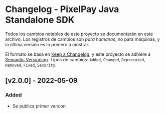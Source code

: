 # Changelog - PixelPay Java Standalone SDK
Todos los cambios notables de este proyecto se documentarán en este archivo. Los registros de cambios son *para humanos*, no para máquinas, y la última versión es lo primero a mostrar.

El formato se basa en [Keep a Changelog](https://keepachangelog.com/en/1.0.0/),
y este proyecto se adhiere a [Semantic Versioning](https://semver.org/spec/v2.0.0.html).
Tipos de cambios: `Added`, `Changed`, `Deprecated`, `Removed`, `Fixed`, `Security`.

## [v2.0.0] - 2022-05-09
### Added
- Se publica primer version
